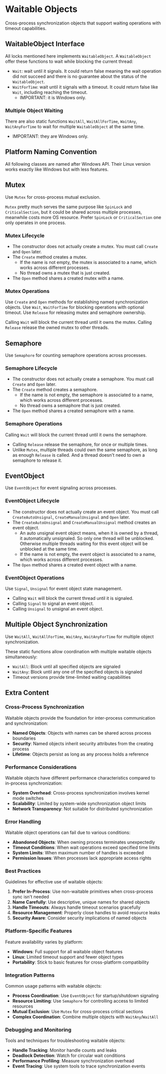 # Waitable Objects

Cross-process synchronization objects that support waiting operations with timeout capabilities.

## WaitableObject Interface

All locks mentioned here implements `WaitableObject`. A `WaitableObject` offer these functions to wait while blocking the current thread:

- `Wait`: wait until it signals. It could return false meaning the wait operation did not succeed and there is no guarantee about the status of the `WaitableObject`.
- `WaitForTime`: wait until it signals with a timeout. It could return false like `Wait`, including reaching the timeout.
  - IMPORTANT: it is Windows only.

### Multiple Object Waiting

There are also static functions `WaitAll`, `WaitAllForTime`, `WaitAny`, `WaitAnyForTime` to wait for multiple `WaitableObject` at the same time.
- IMPORTANT: they are Windows only.

## Platform Naming Convention

All following classes are named after Windows API. Their Linux version works exactly like Windows but with less features.

## Mutex

Use `Mutex` for cross-process mutual exclusion.

`Mutex` pretty much serves the same purpose like `SpinLock` and `CriticalSection`, but it could be shared across multiple processes, meanwhile costs more OS resource. Prefer `SpinLock` or `CriticalSection` one only operates in one process.

### Mutex Lifecycle

- The constructor does not actually create a mutex. You must call `Create` and `Open` later.
- The `Create` method creates a mutex.
  - If the name is not empty, the mutex is associated to a name, which works across different processes.
  - No thread owns a mutex that is just created.
- The `Open` method shares a created mutex with a name.

### Mutex Operations

Use `Create` and `Open` methods for establishing named synchronization objects.
Use `Wait`, `WaitForTime` for blocking operations with optional timeout.
Use `Release` for releasing mutex and semaphore ownership.

Calling `Wait` will block the current thread until it owns the mutex. Calling `Release` release the owned mutex to other threads.

## Semaphore

Use `Semaphore` for counting semaphore operations across processes.

### Semaphore Lifecycle

- The constructor does not actually create a semaphore. You must call `Create` and `Open` later.
- The `Create` method creates a semaphore.
  - If the name is not empty, the semaphore is associated to a name, which works across different processes.
  - No thread owns a semaphore that is just created.
- The `Open` method shares a created semaphore with a name.

### Semaphore Operations

Calling `Wait` will block the current thread until it owns the semaphore.
- Calling `Release` release the semaphore, for once or multiple times.
- Unlike `Mutex`, multiple threads could own the same semaphore, as long as enough `Release` is called. And a thread doesn't need to own a semaphore to release it.

## EventObject

Use `EventObject` for event signaling across processes.

### EventObject Lifecycle

- The constructor does not actually create an event object. You must call `CreateAutoUnsignal`, `CreateManualUnsignal` and `Open` later.
- The `CreateAutoUnsignal` and `CreateManualUnsignal` method creates an event object.
  - An auto unsignal event object means, when it is owned by a thread, it automatically unsignaled. So only one thread will be unblocked. Otherwise multiple threads waiting for this event object will be unblocked at the same time.
  - If the name is not empty, the event object is associated to a name, which works across different processes.
- The `Open` method shares a created event object with a name.

### EventObject Operations

Use `Signal`, `Unsignal` for event object state management.

- Calling `Wait` will block the current thread until it is signaled.
- Calling `Signal` to signal an event object.
- Calling `Unsignal` to unsignal an event object.

## Multiple Object Synchronization

Use `WaitAll`, `WaitAllForTime`, `WaitAny`, `WaitAnyForTime` for multiple object synchronization.

These static functions allow coordination with multiple waitable objects simultaneously:
- `WaitAll`: Block until all specified objects are signaled
- `WaitAny`: Block until any one of the specified objects is signaled  
- Timeout versions provide time-limited waiting capabilities

## Extra Content

### Cross-Process Synchronization

Waitable objects provide the foundation for inter-process communication and synchronization:

- **Named Objects**: Objects with names can be shared across process boundaries
- **Security**: Named objects inherit security attributes from the creating process
- **Lifetime**: Objects persist as long as any process holds a reference

### Performance Considerations

Waitable objects have different performance characteristics compared to in-process synchronization:

- **System Overhead**: Cross-process synchronization involves kernel mode switches
- **Scalability**: Limited by system-wide synchronization object limits
- **Network Transparency**: Not suitable for distributed synchronization

### Error Handling

Waitable object operations can fail due to various conditions:

- **Abandoned Objects**: When owning process terminates unexpectedly
- **Timeout Conditions**: When wait operations exceed specified time limits
- **System Limits**: When maximum number of handles is exceeded
- **Permission Issues**: When processes lack appropriate access rights

### Best Practices

Guidelines for effective use of waitable objects:

1. **Prefer In-Process**: Use non-waitable primitives when cross-process sync isn't needed
2. **Name Carefully**: Use descriptive, unique names for shared objects
3. **Handle Timeouts**: Always handle timeout scenarios gracefully
4. **Resource Management**: Properly close handles to avoid resource leaks
5. **Security Aware**: Consider security implications of named objects

### Platform-Specific Features

Feature availability varies by platform:

- **Windows**: Full support for all waitable object features
- **Linux**: Limited timeout support and fewer object types
- **Portability**: Stick to basic features for cross-platform compatibility

### Integration Patterns

Common usage patterns with waitable objects:

- **Process Coordination**: Use `EventObject` for startup/shutdown signaling
- **Resource Limiting**: Use `Semaphore` for controlling access to limited resources
- **Mutual Exclusion**: Use `Mutex` for cross-process critical sections
- **Complex Coordination**: Combine multiple objects with `WaitAny`/`WaitAll`

### Debugging and Monitoring

Tools and techniques for troubleshooting waitable objects:

- **Handle Tracking**: Monitor handle counts and leaks
- **Deadlock Detection**: Watch for circular wait conditions
- **Performance Profiling**: Measure synchronization overhead
- **Event Tracing**: Use system tools to trace synchronization events